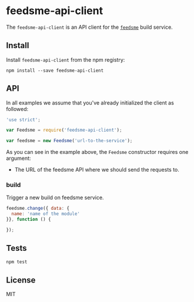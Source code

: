 # feedsme-api-client

The `feedsme-api-client` is an API client for the [`feedsme`][feedsme] build service.

## Install

Install `feedsme-api-client` from the npm registry:

```
npm install --save feedsme-api-client
```

## API

In all examples we assume that you've already initialized the client as
followed:

```js
'use strict';

var Feedsme = require('feedsme-api-client');

var feedsme = new Feedsme('url-to-the-service');
```

As you can see in the example above, the `Feedsme` constructor requires one
argument:

- The URL of the feedsme API where we should send the requests to.

### build

Trigger a new build on feedsme service.

```js
feedsme.change({ data: {
  name: 'name of the module'
}}, function () {

});
```

## Tests

```sh
npm test
```

## License
MIT

[feedsme]: https://github.com/godaddy/feedsme
